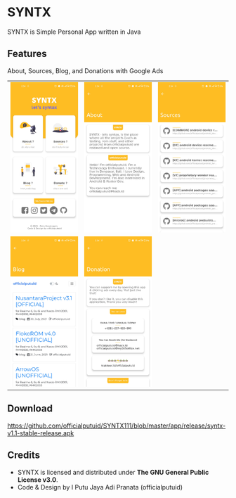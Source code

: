 # SYNTX
SYNTX is Simple Personal App written in Java

## Features ##
About, Sources, Blog, and Donations with Google Ads

| | | |
|:-------------------------:|:-------------------------:|:-------------------------:|
|<img width="1604" src="assets/ss1.jpg">|<img width="1604" src="assets/ss2.jpg">|<img width="1604" src="assets/ss3.jpg">|
|<img width="1604" src="assets/ss4.jpg">|<img width="1604" src="assets/ss5.jpg">

## Download ##
https://github.com/officialputuid/SYNTX111/blob/master/app/release/syntx-v1.1-stable-release.apk

## Credits ##
* SYNTX is licensed and distributed under **The GNU General Public License v3.0**.
* Code & Design by I Putu Jaya Adi Pranata (officialputuid)
